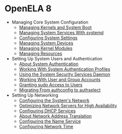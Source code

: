 <!--
SPDX-FileCopyrightText: 2023,2024 Oracle and/or its affiliates.
SPDX-License-Identifier: CC-BY-SA-4.0
-->

# OpenELA 8

- Managing Core System Configuration
  - [Managing Kernels and System Boot](core/osmanage-WorkingWiththeGRUB2BootloaderandConfiguringBootServices.md#ol-bootconf)
  - [Managing System Services With systemd](core/osmanage-WorkingWithSystemServices.md#ol-sysproc)
  - [Configuring System Settings](core/osmanage-ConfiguringSystemSettings.md#ol-kernparm)
  - [Managing System Devices](core/osmanage-ManagingSystemDevices.md#ol-devices)
  - [Managing Kernel Modules](core/osmanage-ManagingKernelModules.md#ol-modules)
  - [Managing Resources](core/osmanage-ManagingResources.md#osm-resources)
- Setting Up System Users and Authentication
  - [About System Authentication](core/userauth-AboutSystemAuthentication.md#auth)
  - [Working With System Authentication Profiles](core/userauth-WorkingWithSystemAuthenticationProfiles.md#topic_f1c_4hk_zsb)
  - [Using the System Security Services Daemon](core/userauth-UsingtheSystemSecurityServicesDaemon.md#sssd-auth)
  - [Working With User and Group Accounts](core/userauth-WorkingWithUserandGroupAccounts.md#topic_qnx_hdx_1tb)
  - [Granting sudo Access to Users](core/userauth-GrantingsudoAccesstoUsers.md#s8-usgrconf)
  - [Migrating From authconfig to authselect](core/userauth-MigratingFromauthconfigtoauthselect.md#authselect-migrate)
- Setting Up Networking
  - [Configuring the System's Network](network/network-ConfiguringtheSystemsNetwork.md#topic_syd_ypj_dtb)
  - [Optimizing Network Servers for High Availability](network/network-OptimizingNetworkServersforHighAvailability.md#ol-ha-conf)
  - [Configuring DHCP Services](network/network-ConfiguringDHCPServices.md#ol-netaddr)
  - [About Network Address Translation](network/network-AboutNetworkAddressTranslation.md#ol-netaddr-nat)
  - [Configuring the Name Service](network/network-ConfiguringtheNameService.md#ol-namesvc)
  - [Configuring Network Time](network/network-ConfiguringNetworkTime.md#ol-nettime)
